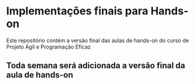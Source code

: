 # Implementações finais para Hands-on
Este repositório contém a versão final das aulas de hands-on do curso de Projeto Ágil e Programação Eficaz 

## Toda semana será adicionada a versão final da aula de hands-on
